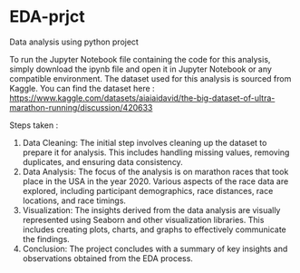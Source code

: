# EDA-prjct
Data analysis using python project

To run the Jupyter Notebook file containing the code for this analysis, simply download the ipynb file and open it in Jupyter Notebook or any compatible environment.
The dataset used for this analysis is sourced from Kaggle. You can find the dataset here : https://www.kaggle.com/datasets/aiaiaidavid/the-big-dataset-of-ultra-marathon-running/discussion/420633

Steps taken :
1.	Data Cleaning: The initial step involves cleaning up the dataset to prepare it for analysis. This includes handling missing values, removing duplicates, and ensuring data consistency.
2.	Data Analysis: The focus of the analysis is on marathon races that took place in the USA in the year 2020. Various aspects of the race data are explored, including participant demographics, race distances, race locations, and race timings.
3.	Visualization: The insights derived from the data analysis are visually represented using Seaborn and other visualization libraries. This includes creating plots, charts, and graphs to effectively communicate the findings.
4.	Conclusion: The project concludes with a summary of key insights and observations obtained from the EDA process.
